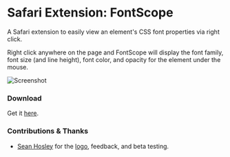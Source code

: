 # Safari Extension: FontScope

A Safari extension to easily view an element's CSS font properties via right click.

Right click anywhere on the page and FontScope will display the font family, font size (and line height), font color, and opacity for the element under the mouse.

![Screenshot](https://raw.github.com/phallstrom/SafariFontScope/master/screenshot.png)

### Download

Get it [here](https://safari-extensions.apple.com/details/?id=com.pjkh.fontscope-B5Z467B8T6).

### Contributions & Thanks

- [Sean Hosley](https://github.com/sfhosley) for the [logo](https://raw.github.com/phallstrom/SafariFontScope/master/FontScope.safariextension/icon.png), feedback, and beta testing.
